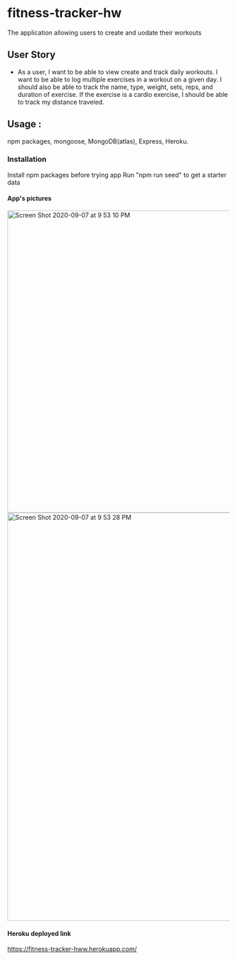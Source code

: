 # fitness-tracker-hw
 The application allowing users to create and uodate their workouts

## User Story

* As a user, I want to be able to view create and track daily workouts. I want to be able to log multiple exercises in a workout on a given day. I should also be able to track the name, type, weight, sets, reps, and duration of exercise. If the exercise is a cardio exercise, I should be able to track my distance traveled.
 
 
## Usage :
npm packages, mongoose, MongoDB(atlas), Express, Heroku.

### Installation 
Install npm packages before trying app
Run "npm run seed" to get a starter data

#### App's pictures
  <img width="684" alt="Screen Shot 2020-09-07 at 9 53 10 PM" src="https://user-images.githubusercontent.com/63271349/92428551-0795e680-f155-11ea-8c46-540f3d625b60.png">
 
<img width="924" alt="Screen Shot 2020-09-07 at 9 53 28 PM" src="https://user-images.githubusercontent.com/63271349/92428554-095faa00-f155-11ea-8e04-9ee893ed4077.png">


#### Heroku deployed link 
https://fitness-tracker-hww.herokuapp.com/
